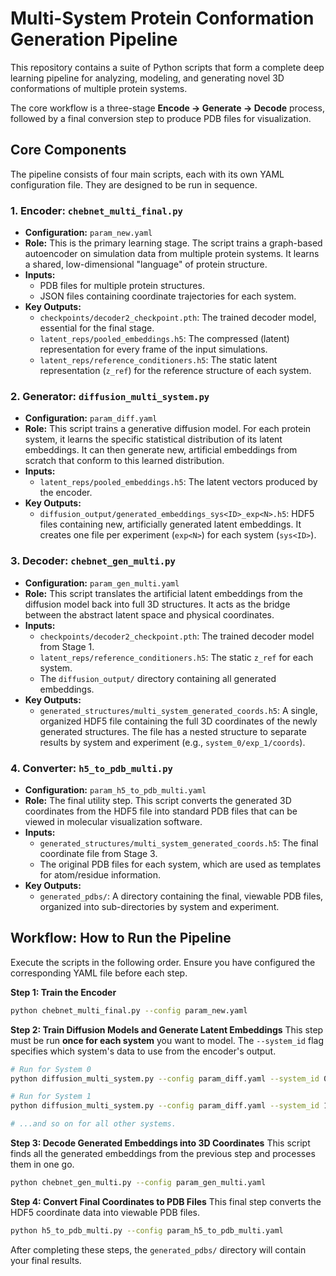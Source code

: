 # Multi-System Protein Conformation Generation Pipeline

This repository contains a suite of Python scripts that form a complete deep learning pipeline for analyzing, modeling, and generating novel 3D conformations of multiple protein systems.

The core workflow is a three-stage **Encode -> Generate -> Decode** process, followed by a final conversion step to produce PDB files for visualization.

## Core Components

The pipeline consists of four main scripts, each with its own YAML configuration file. They are designed to be run in sequence.

### 1. Encoder: `chebnet_multi_final.py`
- **Configuration:** `param_new.yaml`
- **Role:** This is the primary learning stage. The script trains a graph-based autoencoder on simulation data from multiple protein systems. It learns a shared, low-dimensional "language" of protein structure.
- **Inputs:**
    - PDB files for multiple protein structures.
    - JSON files containing coordinate trajectories for each system.
- **Key Outputs:**
    - `checkpoints/decoder2_checkpoint.pth`: The trained decoder model, essential for the final stage.
    - `latent_reps/pooled_embeddings.h5`: The compressed (latent) representation for every frame of the input simulations.
    - `latent_reps/reference_conditioners.h5`: The static latent representation (`z_ref`) for the reference structure of each system.

### 2. Generator: `diffusion_multi_system.py`
- **Configuration:** `param_diff.yaml`
- **Role:** This script trains a generative diffusion model. For each protein system, it learns the specific statistical distribution of its latent embeddings. It can then generate new, artificial embeddings from scratch that conform to this learned distribution.
- **Inputs:**
    - `latent_reps/pooled_embeddings.h5`: The latent vectors produced by the encoder.
- **Key Outputs:**
    - `diffusion_output/generated_embeddings_sys<ID>_exp<N>.h5`: HDF5 files containing new, artificially generated latent embeddings. It creates one file per experiment (`exp<N>`) for each system (`sys<ID>`).

### 3. Decoder: `chebnet_gen_multi.py`
- **Configuration:** `param_gen_multi.yaml`
- **Role:** This script translates the artificial latent embeddings from the diffusion model back into full 3D structures. It acts as the bridge between the abstract latent space and physical coordinates.
- **Inputs:**
    - `checkpoints/decoder2_checkpoint.pth`: The trained decoder model from Stage 1.
    - `latent_reps/reference_conditioners.h5`: The static `z_ref` for each system.
    - The `diffusion_output/` directory containing all generated embeddings.
- **Key Outputs:**
    - `generated_structures/multi_system_generated_coords.h5`: A single, organized HDF5 file containing the full 3D coordinates of the newly generated structures. The file has a nested structure to separate results by system and experiment (e.g., `system_0/exp_1/coords`).

### 4. Converter: `h5_to_pdb_multi.py`
- **Configuration:** `param_h5_to_pdb_multi.yaml`
- **Role:** The final utility step. This script converts the generated 3D coordinates from the HDF5 file into standard PDB files that can be viewed in molecular visualization software.
- **Inputs:**
    - `generated_structures/multi_system_generated_coords.h5`: The final coordinate file from Stage 3.
    - The original PDB files for each system, which are used as templates for atom/residue information.
- **Key Outputs:**
    - `generated_pdbs/`: A directory containing the final, viewable PDB files, organized into sub-directories by system and experiment.

## Workflow: How to Run the Pipeline

Execute the scripts in the following order. Ensure you have configured the corresponding YAML file before each step.

**Step 1: Train the Encoder**
```bash
python chebnet_multi_final.py --config param_new.yaml
```

**Step 2: Train Diffusion Models and Generate Latent Embeddings**
This step must be run **once for each system** you want to model. The `--system_id` flag specifies which system's data to use from the encoder's output.

```bash
# Run for System 0
python diffusion_multi_system.py --config param_diff.yaml --system_id 0

# Run for System 1
python diffusion_multi_system.py --config param_diff.yaml --system_id 1

# ...and so on for all other systems.
```

**Step 3: Decode Generated Embeddings into 3D Coordinates**
This script finds all the generated embeddings from the previous step and processes them in one go.
```bash
python chebnet_gen_multi.py --config param_gen_multi.yaml
```

**Step 4: Convert Final Coordinates to PDB Files**
This final step converts the HDF5 coordinate data into viewable PDB files.
```bash
python h5_to_pdb_multi.py --config param_h5_to_pdb_multi.yaml
```

After completing these steps, the `generated_pdbs/` directory will contain your final results.
